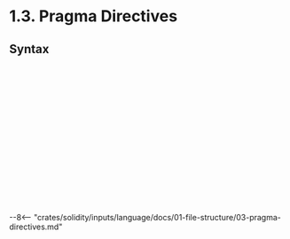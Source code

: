 <!-- This file is generated automatically by infrastructure scripts. Please don't edit by hand. -->

# 1.3. Pragma Directives

## Syntax

```{ .ebnf #PragmaDirective }

```

<pre ebnf-snippet="PragmaDirective" style="display: none;"><a href="#PragmaDirective"><span class="k">PragmaDirective</span></a><span class="o"> = </span><span class="cm">(* pragma_keyword: *)</span><span class="o"> </span><a href="../08-keywords#PragmaKeyword"><span class="k">PRAGMA_KEYWORD</span></a><br /><span class="o">                  </span><span class="cm">(* pragma: *)</span><span class="o"> </span><a href="#Pragma"><span class="k">Pragma</span></a><br /><span class="o">                  </span><span class="cm">(* semicolon: *)</span><span class="o"> </span><a href="../09-punctuation#Semicolon"><span class="k">SEMICOLON</span></a><span class="o">;</span></pre>

```{ .ebnf #Pragma }

```

<pre ebnf-snippet="Pragma" style="display: none;"><a href="#Pragma"><span class="k">Pragma</span></a><span class="o"> = </span><span class="cm">(* variant: *)</span><span class="o"> </span><a href="#ABICoderPragma"><span class="k">ABICoderPragma</span></a><br /><span class="o">       | </span><span class="cm">(* variant: *)</span><span class="o"> </span><a href="#ExperimentalPragma"><span class="k">ExperimentalPragma</span></a><br /><span class="o">       | </span><span class="cm">(* variant: *)</span><span class="o"> </span><a href="#VersionPragma"><span class="k">VersionPragma</span></a><span class="o">;</span></pre>

```{ .ebnf #ABICoderPragma }

```

<pre ebnf-snippet="ABICoderPragma" style="display: none;"><a href="#ABICoderPragma"><span class="k">ABICoderPragma</span></a><span class="o"> = </span><span class="cm">(* abicoder_keyword: *)</span><span class="o"> </span><a href="#AbicoderKeyword"><span class="k">ABICODER_KEYWORD</span></a><br /><span class="o">                 </span><span class="cm">(* version: *)</span><span class="o"> </span><a href="../../05-expressions/06-identifiers#Identifier"><span class="k">IDENTIFIER</span></a><span class="o">;</span></pre>

```{ .ebnf #ExperimentalPragma }

```

<pre ebnf-snippet="ExperimentalPragma" style="display: none;"><a href="#ExperimentalPragma"><span class="k">ExperimentalPragma</span></a><span class="o"> = </span><span class="cm">(* experimental_keyword: *)</span><span class="o"> </span><a href="#ExperimentalKeyword"><span class="k">EXPERIMENTAL_KEYWORD</span></a><br /><span class="o">                     </span><span class="cm">(* feature: *)</span><span class="o"> </span><a href="#ExperimentalFeature"><span class="k">ExperimentalFeature</span></a><span class="o">;</span></pre>

```{ .ebnf #ExperimentalFeature }

```

<pre ebnf-snippet="ExperimentalFeature" style="display: none;"><a href="#ExperimentalFeature"><span class="k">ExperimentalFeature</span></a><span class="o"> = </span><span class="cm">(* variant: *)</span><span class="o"> </span><a href="../../05-expressions/06-identifiers#Identifier"><span class="k">IDENTIFIER</span></a><br /><span class="o">                    | </span><span class="cm">(* variant: *)</span><span class="o"> </span><a href="../../05-expressions/05-strings#StringLiteral"><span class="k">StringLiteral</span></a><span class="o">;</span></pre>

```{ .ebnf #VersionPragma }

```

<pre ebnf-snippet="VersionPragma" style="display: none;"><a href="#VersionPragma"><span class="k">VersionPragma</span></a><span class="o"> = </span><span class="cm">(* solidity_keyword: *)</span><span class="o"> </span><a href="#SolidityKeyword"><span class="k">SOLIDITY_KEYWORD</span></a><br /><span class="o">                </span><span class="cm">(* sets: *)</span><span class="o"> </span><a href="#VersionExpressionSets"><span class="k">VersionExpressionSets</span></a><span class="o">;</span></pre>

```{ .ebnf #VersionExpressionSets }

```

<pre ebnf-snippet="VersionExpressionSets" style="display: none;"><a href="#VersionExpressionSets"><span class="k">VersionExpressionSets</span></a><span class="o"> = </span><a href="#VersionExpressionSet"><span class="k">VersionExpressionSet</span></a><span class="o"> </span><span class="o">(</span><a href="../09-punctuation#BarBar"><span class="k">BAR_BAR</span></a><span class="o"> </span><a href="#VersionExpressionSet"><span class="k">VersionExpressionSet</span></a><span class="o">)</span><span class="o">*</span><span class="o">;</span></pre>

```{ .ebnf #VersionExpressionSet }

```

<pre ebnf-snippet="VersionExpressionSet" style="display: none;"><a href="#VersionExpressionSet"><span class="k">VersionExpressionSet</span></a><span class="o"> = </span><span class="cm">(* item: *)</span><span class="o"> </span><a href="#VersionExpression"><span class="k">VersionExpression</span></a><span class="o">+</span><span class="o">;</span></pre>

```{ .ebnf #VersionExpression }

```

<pre ebnf-snippet="VersionExpression" style="display: none;"><a href="#VersionExpression"><span class="k">VersionExpression</span></a><span class="o"> = </span><a href="#VersionRange"><span class="k">VersionRange</span></a><br /><span class="o">                  | </span><a href="#VersionComparator"><span class="k">VersionComparator</span></a><br /><span class="o">                  | </span><a href="#VersionSpecifiers"><span class="k">VersionSpecifiers</span></a><br /><span class="o">                  | </span><a href="#SingleQuotedVersionLiteral"><span class="k">SINGLE_QUOTED_VERSION_LITERAL</span></a><br /><span class="o">                  | </span><a href="#DoubleQuotedVersionLiteral"><span class="k">DOUBLE_QUOTED_VERSION_LITERAL</span></a><span class="o">;</span></pre>

```{ .ebnf #VersionRange }

```

<pre ebnf-snippet="VersionRange" style="display: none;"><span class="cm">(* Left-associative binary operator *)</span><br /><a href="#VersionRange"><span class="k">VersionRange</span></a><span class="o"> = </span><a href="#VersionExpression"><span class="k">VersionExpression</span></a><br /><span class="o">               </span><span class="cm">(* operator: *)</span><span class="o"> </span><a href="../09-punctuation#Minus"><span class="k">MINUS</span></a><br /><span class="o">               </span><a href="#VersionExpression"><span class="k">VersionExpression</span></a><span class="o">;</span></pre>

```{ .ebnf #VersionComparator }

```

<pre ebnf-snippet="VersionComparator" style="display: none;"><span class="cm">(* Prefix unary operator *)</span><br /><a href="#VersionComparator"><span class="k">VersionComparator</span></a><span class="o"> = </span><span class="cm">(* operator: *)</span><span class="o"> </span><a href="../09-punctuation#Caret"><span class="k">CARET</span></a><br /><span class="o">                    </span><a href="#VersionExpression"><span class="k">VersionExpression</span></a><span class="o">;</span><br /><br /><span class="cm">(* Prefix unary operator *)</span><br /><a href="#VersionComparator"><span class="k">VersionComparator</span></a><span class="o"> = </span><span class="cm">(* operator: *)</span><span class="o"> </span><a href="../09-punctuation#Tilde"><span class="k">TILDE</span></a><br /><span class="o">                    </span><a href="#VersionExpression"><span class="k">VersionExpression</span></a><span class="o">;</span><br /><br /><span class="cm">(* Prefix unary operator *)</span><br /><a href="#VersionComparator"><span class="k">VersionComparator</span></a><span class="o"> = </span><span class="cm">(* operator: *)</span><span class="o"> </span><a href="../09-punctuation#Equal"><span class="k">EQUAL</span></a><br /><span class="o">                    </span><a href="#VersionExpression"><span class="k">VersionExpression</span></a><span class="o">;</span><br /><br /><span class="cm">(* Prefix unary operator *)</span><br /><a href="#VersionComparator"><span class="k">VersionComparator</span></a><span class="o"> = </span><span class="cm">(* operator: *)</span><span class="o"> </span><a href="../09-punctuation#LessThan"><span class="k">LESS_THAN</span></a><br /><span class="o">                    </span><a href="#VersionExpression"><span class="k">VersionExpression</span></a><span class="o">;</span><br /><br /><span class="cm">(* Prefix unary operator *)</span><br /><a href="#VersionComparator"><span class="k">VersionComparator</span></a><span class="o"> = </span><span class="cm">(* operator: *)</span><span class="o"> </span><a href="../09-punctuation#GreaterThan"><span class="k">GREATER_THAN</span></a><br /><span class="o">                    </span><a href="#VersionExpression"><span class="k">VersionExpression</span></a><span class="o">;</span><br /><br /><span class="cm">(* Prefix unary operator *)</span><br /><a href="#VersionComparator"><span class="k">VersionComparator</span></a><span class="o"> = </span><span class="cm">(* operator: *)</span><span class="o"> </span><a href="../09-punctuation#LessThanEqual"><span class="k">LESS_THAN_EQUAL</span></a><br /><span class="o">                    </span><a href="#VersionExpression"><span class="k">VersionExpression</span></a><span class="o">;</span><br /><br /><span class="cm">(* Prefix unary operator *)</span><br /><a href="#VersionComparator"><span class="k">VersionComparator</span></a><span class="o"> = </span><span class="cm">(* operator: *)</span><span class="o"> </span><a href="../09-punctuation#GreaterThanEqual"><span class="k">GREATER_THAN_EQUAL</span></a><br /><span class="o">                    </span><a href="#VersionExpression"><span class="k">VersionExpression</span></a><span class="o">;</span></pre>

```{ .ebnf #VersionSpecifiers }

```

<pre ebnf-snippet="VersionSpecifiers" style="display: none;"><a href="#VersionSpecifiers"><span class="k">VersionSpecifiers</span></a><span class="o"> = </span><a href="#VersionSpecifier"><span class="k">VERSION_SPECIFIER</span></a><span class="o"> </span><span class="o">(</span><a href="../09-punctuation#Period"><span class="k">PERIOD</span></a><span class="o"> </span><a href="#VersionSpecifier"><span class="k">VERSION_SPECIFIER</span></a><span class="o">)</span><span class="o">*</span><span class="o">;</span></pre>

```{ .ebnf #VersionSpecifier }

```

<pre ebnf-snippet="VersionSpecifier" style="display: none;"><a href="#VersionSpecifier"><span class="k">VERSION_SPECIFIER</span></a><span class="o"> = </span><a href="#VersionSpecifierFragment"><span class="k">«VERSION_SPECIFIER_FRAGMENT»</span></a><span class="o">;</span></pre>

```{ .ebnf #SingleQuotedVersionLiteral }

```

<pre ebnf-snippet="SingleQuotedVersionLiteral" style="display: none;"><a href="#SingleQuotedVersionLiteral"><span class="k">SINGLE_QUOTED_VERSION_LITERAL</span></a><span class="o"> = </span><span class="s2">"'"</span><span class="o"> </span><a href="#VersionSpecifierFragment"><span class="k">«VERSION_SPECIFIER_FRAGMENT»</span></a><span class="o"> </span><span class="o">(</span><span class="s2">"."</span><span class="o"> </span><a href="#VersionSpecifierFragment"><span class="k">«VERSION_SPECIFIER_FRAGMENT»</span></a><span class="o">)</span><span class="o">*</span><span class="o"> </span><span class="s2">"'"</span><span class="o">;</span></pre>

```{ .ebnf #DoubleQuotedVersionLiteral }

```

<pre ebnf-snippet="DoubleQuotedVersionLiteral" style="display: none;"><a href="#DoubleQuotedVersionLiteral"><span class="k">DOUBLE_QUOTED_VERSION_LITERAL</span></a><span class="o"> = </span><span class="s2">'"'</span><span class="o"> </span><a href="#VersionSpecifierFragment"><span class="k">«VERSION_SPECIFIER_FRAGMENT»</span></a><span class="o"> </span><span class="o">(</span><span class="s2">"."</span><span class="o"> </span><a href="#VersionSpecifierFragment"><span class="k">«VERSION_SPECIFIER_FRAGMENT»</span></a><span class="o">)</span><span class="o">*</span><span class="o"> </span><span class="s2">'"'</span><span class="o">;</span></pre>

```{ .ebnf #VersionSpecifierFragment }

```

<pre ebnf-snippet="VersionSpecifierFragment" style="display: none;"><a href="#VersionSpecifierFragment"><span class="k">«VERSION_SPECIFIER_FRAGMENT»</span></a><span class="o"> = </span><span class="o">(</span><span class="o">(</span><span class="s2">"0"</span><span class="o">…</span><span class="s2">"9"</span><span class="o">)</span><span class="o"> | </span><span class="s2">"x"</span><span class="o"> | </span><span class="s2">"X"</span><span class="o"> | </span><span class="s2">"*"</span><span class="o">)</span><span class="o">+</span><span class="o">;</span></pre>

```{ .ebnf #AbicoderKeyword }

```

<pre ebnf-snippet="AbicoderKeyword" style="display: none;"><span class="cm">(* Never reserved *)</span><br /><a href="#AbicoderKeyword"><span class="k">ABICODER_KEYWORD</span></a><span class="o"> = </span><span class="s2">"abicoder"</span><span class="o">;</span></pre>

```{ .ebnf #ExperimentalKeyword }

```

<pre ebnf-snippet="ExperimentalKeyword" style="display: none;"><span class="cm">(* Never reserved *)</span><br /><a href="#ExperimentalKeyword"><span class="k">EXPERIMENTAL_KEYWORD</span></a><span class="o"> = </span><span class="s2">"experimental"</span><span class="o">;</span></pre>

```{ .ebnf #SolidityKeyword }

```

<pre ebnf-snippet="SolidityKeyword" style="display: none;"><span class="cm">(* Never reserved *)</span><br /><a href="#SolidityKeyword"><span class="k">SOLIDITY_KEYWORD</span></a><span class="o"> = </span><span class="s2">"solidity"</span><span class="o">;</span></pre>

--8<-- "crates/solidity/inputs/language/docs/01-file-structure/03-pragma-directives.md"
